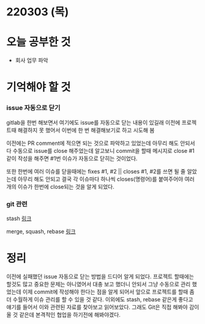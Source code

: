 # 220303 (목)

# 오늘 공부한 것

- 회사 업무 파악

# 기억해야 할 것

### issue 자동으로 닫기

gitlab을 한번 해보면서 여기에도 issue를 자동으로 닫는 내용이 있길래 이전에 프로젝트때 해결하지 못 했어서 이번에 한 번 해결해보기로 하고 시도해 봄

이전에는 PR comment에 적으면 되는 것으로 파악하고 있었는데 아무리 해도 안되서 다 수동으로 issue를 close 해주었는데 알고보니 commit을 할때 메시지로 close #1같이 작성을 해주면 #1번 이슈가 자동으로 닫히는 것이었다.

또한 한번에 여러 이슈를 닫을때에는 fixes #1, #2 || closes #1, #2를 쓰면 될 줄 알았는데 아무리 해도 안되고 결국 각 이슈마다 하나씩 closes(명령어)를 붙여주어야 여러개의 이슈가 한번에 close되는 것을 알게 되었다.

### git 관련

stash [링크](https://mylko72.gitbooks.io/git/content/_stash.html)

merge, squash, rebase [링크](https://im-developer.tistory.com/182)

# 정리

이전에 실패했던 issue 자동으로 닫는 방법을 드디어 알게 되었다. 프로젝트 할때에는 할것도 많고 중요한 문제는 아니였어서 대충 보고 했더니 안되서 그냥 수동으로 관리 했었는데 이제 commit에 작성해야 한다는 점을 알게 되어서 앞으로 프로젝트를 할때 좀 더 수월하게 이슈 관리를 할 수 있을 것 같다.
이외에도 stash, rebase 같은게 좋다고 얘기를 들어서 이와 관련된 자료를 찾아보고 읽어보았다. 그래도 Git은 직접 해봐야 감이 올 것 같은데 본격적인 협업을 하기전에 해봐야겠다.

